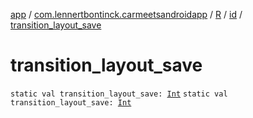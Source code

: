 [app](../../../index.md) / [com.lennertbontinck.carmeetsandroidapp](../../index.md) / [R](../index.md) / [id](index.md) / [transition_layout_save](./transition_layout_save.md)

# transition_layout_save

`static val transition_layout_save: `[`Int`](https://kotlinlang.org/api/latest/jvm/stdlib/kotlin/-int/index.html)
`static val transition_layout_save: `[`Int`](https://kotlinlang.org/api/latest/jvm/stdlib/kotlin/-int/index.html)